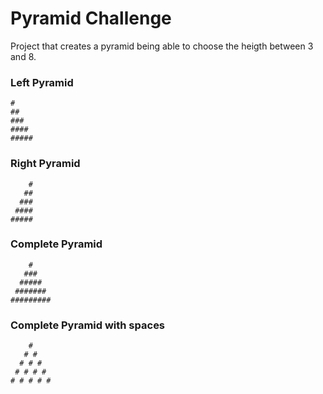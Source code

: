 # Pyramid Challenge

Project that creates a pyramid being able to choose the heigth between 3 and 8.

### Left Pyramid
```
#
##
###
####
#####
```

### Right Pyramid
```
    #
   ##
  ###
 ####
#####
```

### Complete Pyramid
```
    #
   ###
  #####
 #######
#########
```

### Complete Pyramid with spaces
```
    #
   # #
  # # #
 # # # #
# # # # #
```